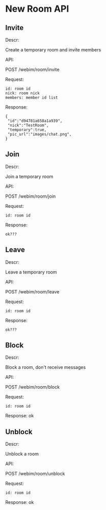 
New Room API
============

Invite
------------

Descr:

Create a temporary room and invite members

API: 

POST /webim/room/invite

Request:

    id: room id
    nick: room nick
    members: member id list

Response:
     
    {
     "id":"d94781a658a1a939",
     "nick":"TestRoom",
     "temporary":true,
     "pic_url":"images/chat.png",
    }

    
Join
------------

Descr:

Join a temporary room

API: 

POST /webim/room/join

Request:

    id: room id

Response:

    ok???


Leave
------------

Descr:

Leave a temporary room

API: 

POST /webim/room/leave

Request:

    id: room id

Response:

    ok???

Block
------------

Descr:

Block a room, don't receive messages

API:

POST /webim/room/block

Request:
    
    id: room id

Response: 
    ok


Unblock
------------

Descr:

Unblock a room

API:

POST /webim/room/unblock

Request:
    
    id: room id

Response: 
    ok


